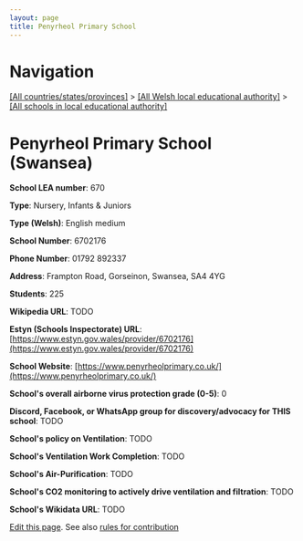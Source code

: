 ```yaml
---
layout: page
title: Penyrheol Primary School
---
```

# Navigation

[[All countries/states/provinces]](../../..) > [[All Welsh local educational authority]](../..) > [[All schools in local educational authority]](..)

# Penyrheol Primary School (Swansea)

**School LEA number**: 670

**Type**: Nursery, Infants & Juniors

**Type (Welsh)**: English medium

**School Number**: 6702176

**Phone Number**: 01792 892337

**Address**: Frampton Road, Gorseinon, Swansea, SA4 4YG

**Students**: 225

**Wikipedia URL**: TODO

**Estyn (Schools Inspectorate) URL**: [https://www.estyn.gov.wales/provider/6702176](https://www.estyn.gov.wales/provider/6702176)

**School Website**: [https://www.penyrheolprimary.co.uk/](https://www.penyrheolprimary.co.uk/)

**School's overall airborne virus protection grade (0-5)**: 0

**Discord, Facebook, or WhatsApp group for discovery/advocacy for THIS school**: TODO

**School's policy on Ventilation**: TODO

**School's Ventilation Work Completion**: TODO

**School's Air-Purification**: TODO

**School's CO2 monitoring to actively drive ventilation and filtration**: TODO

**School's Wikidata URL**: TODO




[Edit this page](https://github.com/ventilate-schools/Wales/edit/prif/./Swansea/Penyrheol_Primary_School.md). See also [rules for contribution](../../../contribution-rules/)